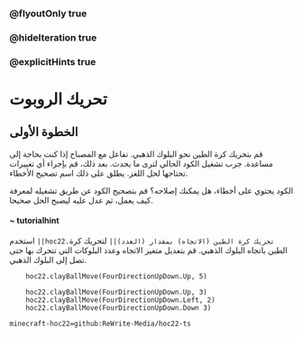 ### @flyoutOnly true
### @hideIteration true
### @explicitHints true


# تحريك الروبوت

## الخطوة الأولى
قم بتحريك كرة الطين نحو البلوك الذهبي. تفاعل مع المصباح إذا كنت بحاجة إلى مساعدة. جرب تشغيل الكود الحالي لترى ما يحدث. بعد ذلك، قم بإجراء أي تغييرات تحتاجها لحل اللغز. يطلق على ذلك اسم تصحيح الأخطاء.

الكود يحتوي على أخطاء، هل يمكنك إصلاحه؟ قم بتصحيح الكود عن طريق تشغيله لمعرفة كيف يعمل، ثم عدل عليه ليصبح الحل صحيحا.

#### ~ tutorialhint  
استخدم ``||hoc22.تحريك كرة الطين (الاتجاه) بمقدار (العدد)||`` لتحريك كرة الطين باتجاه البلوك الذهبي. قم بتعديل متغير الاتجاه وعدد البلوكات التي تتحرك بها حتى تصل إلى البلوك الذهبي.

```ghost
    hoc22.clayBallMove(FourDirectionUpDown.Up, 5)
```
```template
    hoc22.clayBallMove(FourDirectionUpDown.Up, 3)
    hoc22.clayBallMove(FourDirectionUpDown.Left, 2)
    hoc22.clayBallMove(FourDirectionUpDown.Down 3)
```

```package
minecraft-hoc22=github:ReWrite-Media/hoc22-ts
```